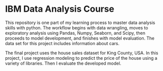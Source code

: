 # IBM Data Analysis Course
 
This repository is one part of my learning process to master data analysis skills with python.
The workflow begins with data wrangling, moves to exploratory analysis using Pandas, Numpy, Seaborn, and Scipy, then proceeds to model development, and finishes with model evaluation.
The data set for this project includes information about cars.


The final project uses the house sales dataset for King County, USA. In this project, I use regression modeling to predict the price of the house using a variety of libraries. Then I evaluate the developed model.

